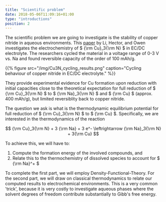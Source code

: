 ```yaml
---
title: "Scientific problem"
date: 2018-05-06T11:09:16+01:00
type: "introductions"
position: 2
---
```


The scientific problem we are going to investigate is the stability of copper nitride in aqueous environments. This [paper](/Cu3N_paper.pdf) by Li, Hector, and Owen investigates the electrochemistry of $ {\rm Cu}_3{\rm N} $ in EC/DC electrolyte. The researchers cycled the material in a voltage range of 0-3 V vs. Na and found reversible capacity of the order of 100 mAh/g.

{{% figure src="/img/Cu3N_cycling_results.png" caption="Cycling behaviour of copper nitride in EC/DC electrolyte." %}}

They provide experimental evidence for Cu formation upon reduction with initial capacities close to the theoretical expectation for full reduction of $ {\rm Cu}_3{\rm N} $ to $ {\rm Na}_3{\rm N} $ and $ {\rm Cu} $ (approx. 400 mAh/g), but limited reversiblity back to copper nitride.

The question we ask is what is the thermodynamic equilibrium potential for full reduction of $ {\rm Cu}_3{\rm N} $ to $ {\rm Cu} $. Specifically, we are interested in the thermodynamics of the reaction

$$
{\rm Cu}_3{\rm N} + 3 {\rm Na} + 3 e^- \leftrightarrow {\rm Na}_3{\rm N} + 3{\rm Cu}
$$

To achieve this, we will have to:

1. Compute the formation energy of the involved compounds, and
2. Relate this to the thermochemistry of dissolved species to account for $ {\rm Na}^+ $

To complete the first part, we will employ Density-Functional-Theory. For the second part, we will draw on classical thermodynamics to relate our computed results to electrochemical environments. This is a very common 'trick', because it is very costly to investigate aqueous phases where the solvent degrees of freedom contribute substantially to Gibb's free energy.
